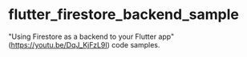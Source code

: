 # flutter_firestore_backend_sample
"Using Firestore as a backend to your Flutter app" (https://youtu.be/DqJ_KjFzL9I) code samples.
